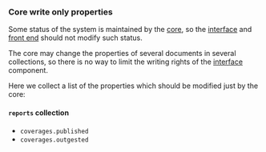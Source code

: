 ### Core write only properties

Some status of the system is maintained by the [core][cor], so the [interface][int] and [front end][fro] should not modify such status.

The core may change the properties of several documents in several collections, so there is no way to limit the writing rights of the [interface][int] component.

Here we collect a list of the properties which should be modified just by the core:

#### `reports` collection

- `coverages.published`
- `coverages.outgested`

[cor]: https://github.com/sourcefabric-innovation/citizendesk-core
[int]: https://github.com/sourcefabric-innovation/citizendesk-interface
[fro]: https://github.com/sourcefabric-innovation/citizendesk-frontend
